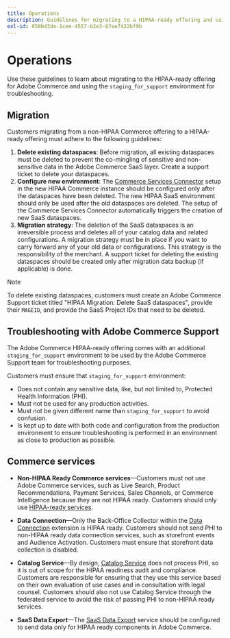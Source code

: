 ```yaml
---
title: Operations
description: Guidelines for migrating to a HIPAA-ready offering and using the secondary staging environment for troubleshooting.
exl-id: 058b43de-1cee-4557-b2e3-87ee7422bf9b
---
```

# Operations

Use these guidelines to learn about migrating to the HIPAA-ready offering for Adobe Commerce and using the `staging_for_support` environment for troubleshooting.

## Migration

Customers migrating from a non-HIPAA Commerce offering to a HIPAA-ready offering must adhere to the following guidelines:

1. **Delete existing dataspaces**: Before migration, all existing dataspaces must be deleted to prevent the co-mingling of sensitive and non-sensitive data in the Adobe Commerce SaaS layer. Create a support ticket to delete your dataspaces.
1. **Configure new environment**: The [Commerce Services Connector](https://experienceleague.adobe.com/en/docs/commerce-merchant-services/user-guides/integration-services/saas) setup in the new HIPAA Commerce instance should be configured only after the dataspaces have been deleted. The new HIPAA SaaS environment should only be used after the old dataspaces are deleted. The setup of the Commerce Services Connector automatically triggers the creation of new SaaS dataspaces.
1. **Migration strategy**: The deletion of the SaaS dataspaces is an irreversible process and deletes all of your catalog data and related configurations. A migration strategy must be in place if you want to carry forward any of your old data or configurations. This strategy is the responsibility of the merchant. A support ticket for deleting the existing dataspaces should be created only after migration data backup (if applicable) is done.

>[!NOTE]
>To delete existing dataspaces, customers must create an Adobe Commerce Support ticket titled "HIPAA Migration: Delete SaaS dataspaces", provide their `MAGEID`, and provide the SaaS Project IDs that need to be deleted.

## Troubleshooting with Adobe Commerce Support

The Adobe Commerce HIPAA-ready offering comes with an additional `staging_for_support` environment to be used by the Adobe Commerce Support team for troubleshooting purposes.  

Customers must ensure that `staging_for_support` environment:

- Does not contain any sensitive data, like, but not limited to, Protected Health Information (PHI).
- Must not be used for any production activities.
- Must not be given different name than `staging_for_support` to avoid confusion.
- Is kept up to date with both code and configuration from the production environment to ensure troubleshooting is performed in an environment as close to production as possible.

## Commerce services

- **Non-HIPAA Ready Commerce services**—Customers must not use Adobe Commerce services, such as Live Search, Product Recommendations, Payment Services, Sales Channels, or Commerce Intelligence because they are not HIPAA ready. Customers should only use [HIPAA-ready services](overview.md).

- **Data Connection**—Only the Back-Office Collector within the [Data Connection](https://experienceleague.adobe.com/en/docs/commerce-merchant-services/data-connection/overview) extension is HIPAA ready. Customers should not send PHI to non-HIPAA ready data connection services, such as storefront events and Audience Activation. Customers must ensure that storefront data collection is disabled.

- **Catalog Service**—By design, [Catalog Service](https://experienceleague.adobe.com/en/docs/commerce-merchant-services/catalog-service/overview) does not process PHI, so it is out of scope for the HIPAA readiness audit and compliance. Customers are responsible for ensuring that they use this service based on their own evaluation of use cases and in consultation with legal counsel. Customers should also not use Catalog Service through the federated service to avoid the risk of passing PHI to non-HIPAA ready services.

- **SaaS Data Export**—The [SaaS Data Export](https://experienceleague.adobe.com/en/docs/commerce-merchant-services/saas-data-export/overview) service should be configured to send data only for HIPAA ready components in Adobe Commerce.
